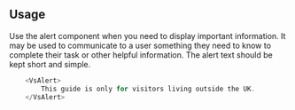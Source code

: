 ## Usage
Use the alert component when you need to display important information. 
It may be used to communicate to a user something they need to know to 
complete their task or other helpful information. The alert text 
should be kept short and simple. 

```js
    <VsAlert>
        This guide is only for visitors living outside the UK.
    </VsAlert>
```
